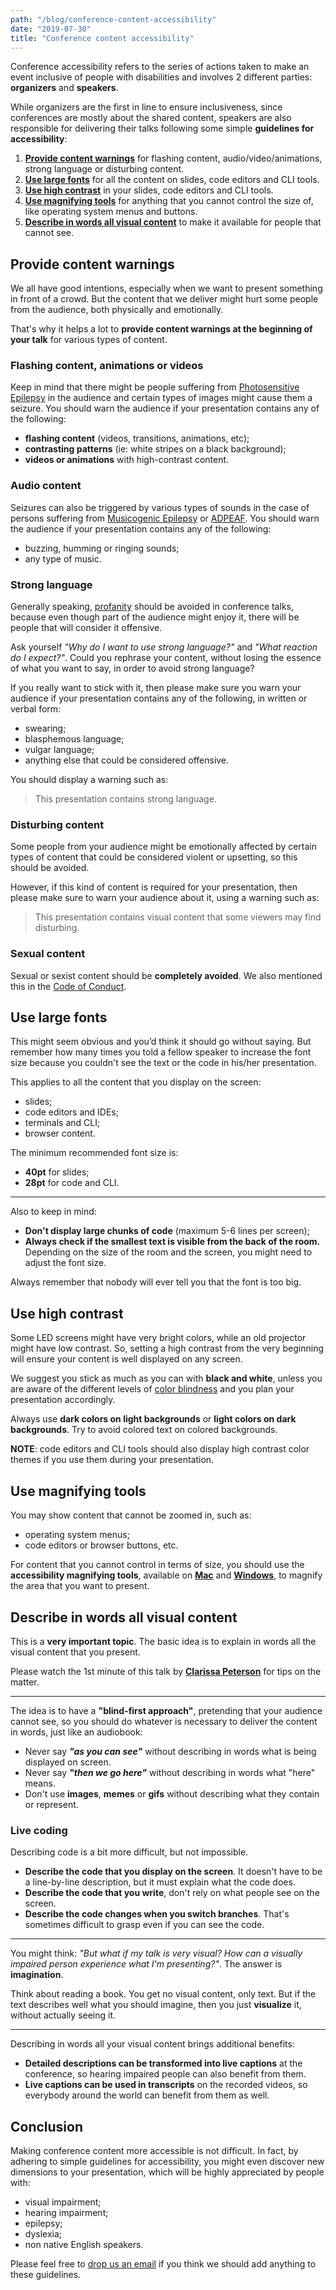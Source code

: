 ```yaml
---
path: "/blog/conference-content-accessibility"
date: "2019-07-30"
title: "Conference content accessibility"
---
```


Conference accessibility refers to the series of actions taken to make an event inclusive of people with disabilities and involves 2 different parties: **organizers** and **speakers**.

While organizers are the first in line to ensure inclusiveness, since conferences are mostly about the shared content, speakers are also responsible for delivering their talks following some simple **guidelines for accessibility**:

1. [**Provide content warnings**](#provide-content-warnings) for flashing content, audio/video/animations, strong language or disturbing content.
2. [**Use large fonts**](#use-large-fonts) for all the content on slides, code editors and CLI tools.
3. [**Use high contrast**](#use-high-contrast) in your slides, code editors and CLI tools.
4. [**Use magnifying tools**](#use-magnifying-tools) for anything that you cannot control the size of, like operating system menus and buttons.
5. [**Describe in words all visual content**](#describe-in-words-all-visual-content) to make it available for people that cannot see.

## Provide content warnings

We all have good intentions, especially when we want to present something in front of a crowd. But the content that we deliver might hurt some people from the audience, both physically and emotionally.

That's why it helps a lot to **provide content warnings at the beginning of your talk** for various types of content.

### Flashing content, animations or videos

Keep in mind that there might be people suffering from [Photosensitive Epilepsy](https://www.webmd.com/epilepsy/guide/photosensitive-epilepsy-symptoms-causes-treatment) in the audience and certain types of images might cause them a seizure. You should warn the audience if your presentation contains any of the following:

- **flashing content** (videos, transitions, animations, etc);
- **contrasting patterns** (ie: white stripes on a black background);
- **videos or animations** with high-contrast content.

### Audio content

Seizures can also be triggered by various types of sounds in the case of persons suffering from [Musicogenic Epilepsy](https://epilepsyontario.org/musicogenic-seizures/) or [ADPEAF](https://ghr.nlm.nih.gov/condition/autosomal-dominant-partial-epilepsy-with-auditory-features). You should warn the audience if your presentation contains any of the following:

- buzzing, humming or ringing sounds;
- any type of music.

### Strong language

Generally speaking, [profanity](https://en.wikipedia.org/wiki/Profanity) should be avoided in conference talks, because even though part of the audience might enjoy it, there will be people that will consider it offensive.

Ask yourself _"Why do I want to use strong language?"_ and _"What reaction do I expect?"_.
Could you rephrase your content, without losing the essence of what you want to say, in order to avoid strong language?

If you really want to stick with it, then please make sure you warn your audience if your presentation contains any of the following, in written or verbal form:

- swearing;
- blasphemous language;
- vulgar language;
- anything else that could be considered offensive.

You should display a warning such as:

> This presentation contains strong language.

### Disturbing content

Some people from your audience might be emotionally affected by certain types of content that could be considered violent or upsetting, so this should be avoided.

However, if this kind of content is required for your presentation, then please make sure to warn your audience about it, using a warning such as:

> This presentation contains visual content that some viewers may find disturbing.

### Sexual content

Sexual or sexist content should be **completely avoided**. We also mentioned this in the [Code of Conduct](/code-of-conduct).

## Use large fonts

This might seem obvious and you’d think it should go without saying. But remember how many times you told a fellow speaker to increase the font size because you couldn't see the text or the code in his/her presentation.

This applies to all the content that you display on the screen:

- slides;
- code editors and IDEs;
- terminals and CLI;
- browser content.

The minimum recommended font size is:

- **40pt** for slides;
- **28pt** for code and CLI.

---

Also to keep in mind:

- **Don't display large chunks of code** (maximum 5-6 lines per screen);
- **Always check if the smallest text is visible from the back of the room.** Depending on the size of the room and the screen, you might need to adjust the font size.

Always remember that nobody will ever tell you that the font is too big.

## Use high contrast

Some LED screens might have very bright colors, while an old projector might have low contrast. So, setting a high contrast from the very beginning will ensure your content is well displayed on any screen.

We suggest you stick as much as you can with **black and white**, unless you are aware of the different levels of [color blindness](https://en.wikipedia.org/wiki/Color_blindness) and you plan your presentation accordingly.

Always use **dark colors on light backgrounds** or **light colors on dark backgrounds**. Try to avoid colored text on colored backgrounds.

**NOTE**: code editors and CLI tools should also display high contrast color themes if you use them during your presentation.

## Use magnifying tools

You may show content that cannot be zoomed in, such as:

- operating system menus;
- code editors or browser buttons, etc.

For content that you cannot control in terms of size, you should use the **accessibility magnifying tools**, available on [**Mac**](https://mcmw.abilitynet.org.uk/macos-mojave-magnifying-screen) and [**Windows**](https://support.microsoft.com/en-us/help/11542/windows-use-magnifier-to-make-things-easier-to-see), to magnify the area that you want to present.

## Describe in words all visual content

This is a **very important topic**. The basic idea is to explain in words all the visual content that you present.

Please watch the 1st minute of this talk by [**Clarissa Peterson**](https://youtu.be/V7tRWuXlOak?t=11) for tips on the matter.

---

The idea is to have a **"blind-first approach"**, pretending that your audience cannot see, so you should do whatever is necessary to deliver the content in words, just like an audiobook:

- Never say **_"as you can see"_** without describing in words what is being displayed on screen.
- Never say **_"then we go here"_** without describing in words what "here" means.
- Don't use **images**, **memes** or **gifs** without describing what they contain or represent.

### Live coding

Describing code is a bit more difficult, but not impossible.

- **Describe the code that you display on the screen**. It doesn't have to be a line-by-line description, but it must explain what the code does.
- **Describe the code that you write**, don't rely on what people see on the screen.
- **Describe the code changes when you switch branches**. That's sometimes difficult to grasp even if you can see the code.

---

You might think: _"But what if my talk is very visual? How can a visually impaired person experience what I'm presenting?"_. The answer is **imagination**.

Think about reading a book. You get no visual content, only text. But if the text describes well what you should imagine, then you just **visualize** it, without actually seeing it.

---

Describing in words all your visual content brings additional benefits:

- **Detailed descriptions can be transformed into live captions** at the conference, so hearing impaired people can also benefit from them.
- **Live captions can be used in transcripts** on the recorded videos, so everybody around the world can benefit from them as well.

## Conclusion

Making conference content more accessible is not difficult. In fact, by adhering to simple guidelines for accessibility, you might even discover new dimensions to your presentation, which will be highly appreciated by people with:

- visual impairment;
- hearing impairment;
- epilepsy;
- dyslexia;
- non native English speakers.

Please feel free to [drop us an email](info@revojs.ro) if you think we should add anything to these guidelines.

